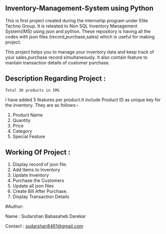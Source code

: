 ## Inventory-Management-System using Python 
This is first project created during the internship program under Elite Techno Group. It is releated to Non SQL Inventory Management System(IMS) using json and python. 
These repository is having all the codes with json files (record,purchase,sales) which is useful for making project.


This project helps you to manage your inventory data and keep track of your sales,purchase record simultaneously.
It also contain feature to mantain transaction details of customer purchase.

## Description Regarding Project :
    Total 30 products in IMS
I have added 5 features per product.It include Product ID as unique key for the inventory.
They are as follows:- 
  
  1) Product Name
  2) Quantity
  3) Price
  4) Category
  5) Special Feature
  
## Working Of Project :

  1. Display record of json file.
  2. Add Items to Inventory
  3. Update Inventory
  4. Purchase the Customers
  5. Update all json files 
  6. Create Bill After Purchase.
  7. Display Transaction Details 

#Author:

  Name : Sudarshan Babasaheb Darekar
  
  Contact : sudarshan8461@gmail.com
